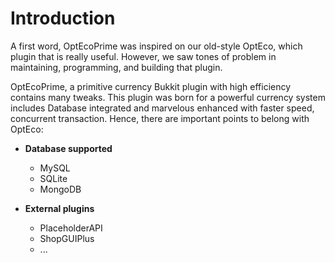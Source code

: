 # Introduction
A first word, OptEcoPrime was inspired on our old-style OptEco, which plugin that is really useful. However, we saw tones of problem in maintaining, programming, and building that plugin.

OptEcoPrime, a primitive currency Bukkit plugin with high efficiency contains many tweaks. This plugin was born for a powerful currency system includes Database integrated and marvelous enhanced with faster speed, concurrent transaction. Hence, there are important points to belong with OptEco:
- **Database supported**
  - MySQL
  - SQLite
  - MongoDB

- **External plugins**
  - PlaceholderAPI
  - ShopGUIPlus
  - ...


